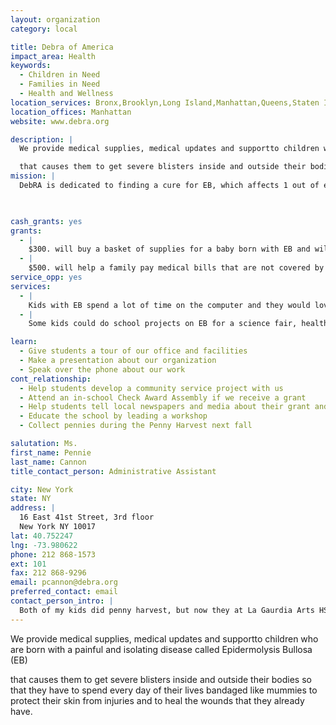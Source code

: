 ```yaml
---
layout: organization
category: local

title: Debra of America
impact_area: Health
keywords: 
  - Children in Need
  - Families in Need
  - Health and Wellness
location_services: Bronx,Brooklyn,Long Island,Manhattan,Queens,Staten Island,Greater New York
location_offices: Manhattan
website: www.debra.org

description: |
  We provide medical supplies, medical updates and supportto children who are born with a painful and isolating disease called Epidermolysis Bullosa (EB)

  that causes them to get severe blisters inside and outside their bodies so that they have to spend every day of their lives bandaged like mummies to protect their skin from injuries and to heal the wounds that they already have.
mission: |
  DebRA is dedicated to finding a cure for EB, which affects 1 out of every 50,000 live births in the United States today. EB is a genetically based disease characterized by chronic, painful blistering. The skin and mucous membranes are so fragile that the slightest touch can cause severe blistering ? inside and outside the body. Present at birth, EB affects men and women of all races and ethnic groups and sometimes, when there is no family history, it occurs as the result of a spontaneous genetic mutation. Today, there is no cure or treatment for EB, except daily wound care and bandaging. Genetic research is making progress towards treatments and a cure.

  

cash_grants: yes
grants: 
  - |
    $300. will buy a basket of supplies for a baby born with EB and will allow us to send a nurse to help the family learn how to care for their new baby to give it the best start in life possible.
  - |
    $500. will help a family pay medical bills that are not covered by insurance so that they can buy groceries and pay their rent. It costs an average EB patient $5000. per month for bandages, for that much money you could buy 20 Wii's!
service_opp: yes
services: 
  - |
    Kids with EB spend a lot of time on the computer and they would love to have pen pals from all over because a lot of them do not like to go outside because people stare at them because they look different, with their bandages and blisters.
  - |
    Some kids could do school projects on EB for a science fair, health or science class or even interview a child with EB for an English assignment to get more people educated about the disease.

learn: 
  - Give students a tour of our office and facilities
  - Make a presentation about our organization
  - Speak over the phone about our work
cont_relationship: 
  - Help students develop a community service project with us
  - Attend an in-school Check Award Assembly if we receive a grant
  - Help students tell local newspapers and media about their grant and/or project with us
  - Educate the school by leading a workshop
  - Collect pennies during the Penny Harvest next fall

salutation: Ms.
first_name: Pennie
last_name: Cannon
title_contact_person: Administrative Assistant

city: New York
state: NY
address: |
  16 East 41st Street, 3rd floor  
  New York NY 10017
lat: 40.752247
lng: -73.980622
phone: 212 868-1573
ext: 101
fax: 212 868-9296
email: pcannon@debra.org
preferred_contact: email
contact_person_intro: |
  Both of my kids did penny harvest, but now they at La Gaurdia Arts HS. They loved deciding who to give their grants to. I work here at Debra because I love helping people, especially kids. Also every day here at Debra we do different things and meet new people.
---
```

We provide medical supplies, medical updates and supportto children who are born with a painful and isolating disease called Epidermolysis Bullosa (EB)

that causes them to get severe blisters inside and outside their bodies so that they have to spend every day of their lives bandaged like mummies to protect their skin from injuries and to heal the wounds that they already have.